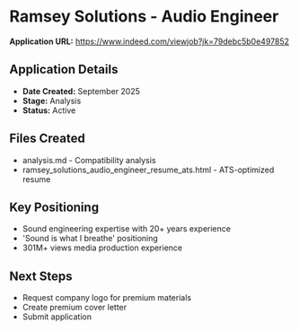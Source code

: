 # Ramsey Solutions - Audio Engineer

**Application URL:** https://www.indeed.com/viewjob?jk=79debc5b0e497852

## Application Details
- **Date Created:** September 2025
- **Stage:** Analysis
- **Status:** Active

## Files Created
- analysis.md - Compatibility analysis
- ramsey_solutions_audio_engineer_resume_ats.html - ATS-optimized resume

## Key Positioning
- Sound engineering expertise with 20+ years experience
- 'Sound is what I breathe' positioning
- 301M+ views media production experience

## Next Steps
- Request company logo for premium materials
- Create premium cover letter
- Submit application
